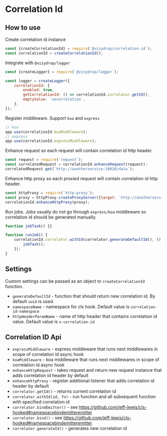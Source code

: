 # Correlation Id

## How to use
Create correlation id instance
```javascript
const {createCorrelationId} = require(`@vizydrop/correlation-id`);
const correlationId = createCorrelationId();
```

Integrate with `@vizydrop/logger`
```javascript
const {createLogger} = require(`@vizydrop/logger`);

const logger = createLogger({
    correlationId: {
        enabled: true,
        getCorrelationId: () => correlationId.correlator.getId(),
        emptyValue: `nocorrelation`,
    },
});
```

Register middleware. Support `koa` and `express`
```javascript
// koa
app.use(correlationId.koaMiddleware);
// express
app.use(correlationId.expressMiddleware);
```

Enhance request so each request will contain correlation id http header.
```javascript
const request = require(`request`);
const correlatedRequest = correlationId.enhanceRequest(request);
correlatedRequest.get(`http://anotherservice:10020/data`);
```

Enhance http proxy so each proxied request will contain correlation id http header.
```javascript
const httpProxy = require(`http-proxy`);
const proxy = httpProxy.createProxyServer({target: `http://anotherservice:10020/`});
correlationId.enhanceHttpProxy(proxy);
```

Run jobs. Jobs usually do not go through `express/koa` middleware so correlation id should be generated manually.
```javascript
function jobTask() {}

function runJob() {
    correlationId.correlator.withId(correlator.generateDefaultId(), () => {
        jobTask();
    });
}
```

## Settings

Custom settings can be passed as an object to `createCorrelationId` function.
- `generateDefaultId` - function that should return new correlation id. By default `uuid` is used.
- `namespaceName` - namespace for cls hook. Default value is `correlation-id-namespace`
- `httpHeaderParamName` - name of http header that contains correlation id value. Default value is `x-correlation-id`

## Correlation ID Api
- `expressMiddleware` - express middleware that runs next middlewares in scope of correlation id async hook
- `koaMiddleware` - koa middleware that runs next middlewares in scope of correlation id async hook
- `enhanceHttpRequest` - takes request and return new request instance that adds correlation id header by default
- `enhanceHttpProxy` - register additional listener that adds correlation id header by default
- `correlator.getId()` - returns current correlation id
- `correlator.withId(id, fn)` - run function and all subsequent function with specified correlation id
- `correlator.bindEmitter()` - see https://github.com/jeff-lewis/cls-hooked#namespacebindemitteremitter
- `correlator.bind()` - see https://github.com/jeff-lewis/cls-hooked#namespacebindemitteremitter
- `correlator.generateId()` - generates new correlation id
